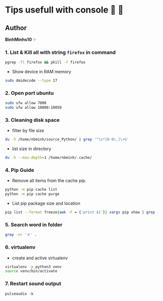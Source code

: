 # Tips usefull with console :tada: :tada:

## Author
   **BinhMinhs10** :sparkles:
### 1. List & Kill all with string `firefox` in command
```bash
pgrep -fl firefox && pkill -f firefox
```
* Show device in RAM memory
```bash
sudo dmidecode --type 17
```
### 2. Open port ubuntu
```bash
sudo ufw allow 7000
sudo ufw allow 10000:10050
```
### 3. Cleaning disk space
* filter by file size
```bash
du -h /home/nbminh/source_Python/ | grep '^\s*[0-9\.]\+G'
```
* list size in directory
```bash
du -h --max-depth=1 /home/nbminh/.cache/
```
### 4. Pip Guide
* Remove all items from the cache pip.
```bash
python -m pip cache list
python -m pip cache purge
```
* List pip package size and location
```bash
pip list --format freeze|awk -F = {'print $1'}| xargs pip show | grep -E 'Location:|Name:' | cut -d ' ' -f 2 | paste -d ' ' - - | awk '{print $2 "/" tolower($1)}' | xargs du -sh 2> /dev/null|sort -h
```
### 5. Search word in folder
```bash
grep -nr 'ㅎ' .
```
### 6. virtualenv
* create and active virtualenv
```bash
virtualenv -p python3 venv
source venv/bin/activate
```
### 7. Restart sound output
```
pulseaudio -k
```